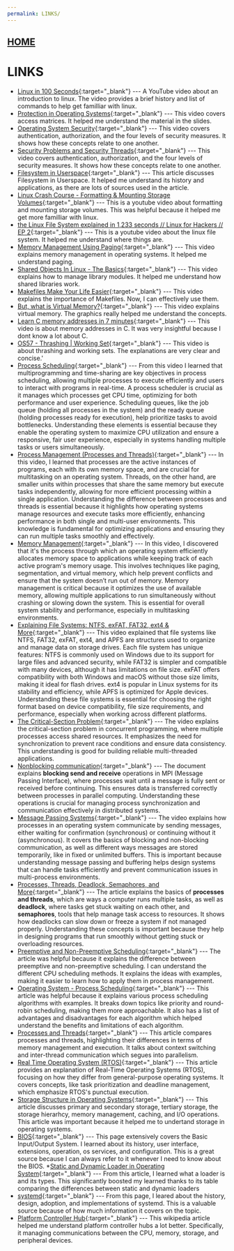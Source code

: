 ```yaml
---
permalink: LINKS/
---
```


## [HOME](../)

# LINKS
* [Linux in 100 Seconds](https://www.youtube.com/watch?v=rrB13utjYV4&t=6s){:target="_blank"} ---
  A YouTube video about an introduction to linux. The video provides a brief history and list of commands to help get familliar with linux.
* [Protection in Operating Systems](https://www.youtube.com/watch?v=O_WbprDZMDw){:target="_blank"} ---
   This video covers access matrices. It helped me understand the material in the slides.
* [Operating System Security](https://www.youtube.com/watch?v=3kKkOBClw1Q){:target="_blank"} ---
  This video covers authentication, authorization, and the four levels of security measures. It shows how these concepts relate to one another.
* [Security Problems and Security Threads](https://www.youtube.com/watch?v=3kKkOBClw1Q){:target="_blank"} ---
  This video covers authentication, authorization, and the four levels of security measures. It shows how these concepts relate to one another.
* [Filesystem in Userspace](https://en.wikipedia.org/wiki/Filesystem_in_Userspace){:target="_blank"} ---
  This article discusses Filesystem in Userspace. It helped me understand its history and applications, as there are lots of sources used in the article.
* [Linux Crash Course - Formatting & Mounting Storage Volumes](https://www.youtube.com/watch?v=2Z6ouBYfZr8){:target="_blank"} ---
  This is a youtube video about formatting and mounting storage volumes. This was helpful because it helped me get more familliar with linux.
* [the Linux File System explained in 1,233 seconds // Linux for Hackers // EP 2](https://www.youtube.com/watch?v=A3G-3hp88mo){:target="_blank"} ---
  This is a youtube video about the linux file system. It helped me understand where things are.
* [Memory Management Using Paging](https://www.youtube.com/watch?v=kt4LkPFt8Zg){:target="_blank"} ---
  This video explains memory management in operating systems. It helped me understand paging.
* [Shared Objects In Linux - The Basics](https://www.youtube.com/watch?v=CqUuNCZMGJU){:target="_blank"} ---
  This video explains how to manage library modules. It helped me understand how shared libraries work.
* [Makefiles Make Your Life Easier](https://www.youtube.com/watch?v=yWLkyN_Satk){:target="_blank"} ---
  This video explains the importance of Makefiles. Now, I can effectively use them.
* [But, what is Virtual Memory?](https://www.youtube.com/watch?v=A9WLYbE0p-I){:target="_blank"} ---
  This video explains virtual memory. The graphics really helped me understand the concepts.
* [Learn C memory addresses in 7 minutes](https://www.youtube.com/watch?v=1KVpi0VN82E){:target="_blank"} ---
  This video is about memory addresses in C. It was very insightful because I dont know a lot about C.
* [OS57 - Thrashing | Working Set](https://www.youtube.com/watch?v=cmloi8NSQgk){:target="_blank"} ---
  This video is about thrashing and working sets. The explanations are very clear and concise.'
* [Process Scheduling](https://www.youtube.com/watch?v=2h3eWaPx8SA){:target="_blank"} ---
  From this video  I learned that multiprogramming and time-sharing are key objectives in process scheduling, allowing multiple processes to execute efficiently and users to interact with programs in real-time. A process scheduler is crucial as it manages which processes get CPU time, optimizing for both performance and user experience. Scheduling queues, like the job queue (holding all processes in the system) and the ready queue (holding processes ready for execution), help prioritize tasks to avoid bottlenecks. Understanding these elements is essential because they enable the operating system to maximize CPU utilization and ensure a responsive, fair user experience, especially in systems handling multiple tasks or users simultaneously.
* [Process Management (Processes and Threads)](	https://www.youtube.com/watch?v=OrM7nZcxXZU){:target="_blank"} ---
  In this video, I learned that processes are the active instances of programs, each with its own memory space, and are crucial for multitasking on an operating system. Threads, on the other hand, are smaller units within processes that share the same memory but execute tasks independently, allowing for more efficient processing within a single application. Understanding the difference between processes and threads is essential because it highlights how operating systems manage resources and execute tasks more efficiently, enhancing performance in both single and multi-user environments. This knowledge is fundamental for optimizing applications and ensuring they can run multiple tasks smoothly and effectively.
* [Memory Management](https://www.youtube.com/watch?v=UDPYpf-nsDY){:target="_blank"} ---
  In this video, I discovered that it's the process through which an operating system efficiently allocates memory space to applications while keeping track of each active program's memory usage. This involves techniques like paging, segmentation, and virtual memory, which help prevent conflicts and ensure that the system doesn’t run out of memory. Memory management is critical because it optimizes the use of available memory, allowing multiple applications to run simultaneously without crashing or slowing down the system. This is essential for overall system stability and performance, especially in multitasking environments.
* [Explaining File Systems: NTFS, exFAT, FAT32, ext4 & More](https://www.youtube.com/watch?v=_h30HBYxtws){:target="_blank"} ---
  This video explained that file systems like NTFS, FAT32, exFAT, ext4, and APFS are structures used to organize and manage data on storage drives. Each file system has unique features: NTFS is commonly used on Windows due to its support for large files and advanced security, while FAT32 is simpler and compatible with many devices, although it has limitations on file size. exFAT offers compatibility with both Windows and macOS without those size limits, making it ideal for flash drives. ext4 is popular in Linux systems for its stability and efficiency, while APFS is optimized for Apple devices. Understanding these file systems is essential for choosing the right format based on device compatibility, file size requirements, and performance, especially when working across different platforms.
* [The Critical-Section Problem](https://www.youtube.com/watch?v=UtEORPakw5Y){:target="_blank"} ---
  The video explains the critical-section problem in concurrent programming, where multiple processes access shared resources. It emphasizes the need for synchronization to prevent race conditions and ensure data consistency. This understanding is good for building reliable multi-threaded applications.
* [Nonblocking communication](https://www.mpi-forum.org/docs/mpi-1.1/mpi-11-html/node44.html){:target="_blank"} ---
  The document explains **blocking send and receive** operations in MPI (Message Passing Interface), where processes wait until a message is fully sent or received before continuing. This ensures data is transferred correctly between processes in parallel computing. Understanding these operations is crucial for managing process synchronization and communication effectively in distributed systems.
* [Message Passing Systems](https://www.youtube.com/watch?v=fViAyFLOYxU){:target="_blank"} ---
  The video explains how processes in an operating system communicate by sending messages, either waiting for confirmation (synchronous) or continuing without it (asynchronous). It covers the basics of blocking and non-blocking communication, as well as different ways messages are stored temporarily, like in fixed or unlimited buffers. This is important because understanding message passing and buffering helps design systems that can handle tasks efficiently and prevent communication issues in multi-process environments.
* [Processes, Threads, Deadlock, Semaphores, and More](https://medium.com/geekculture/processes-threads-deadlock-semaphores-and-more-f70be5395ef6){:target="_blank"} ---
  The article explains the basics of **processes and threads**, which are ways a computer runs multiple tasks, as well as **deadlock**, where tasks get stuck waiting on each other, and **semaphores**, tools that help manage task access to resources. It shows how deadlocks can slow down or freeze a system if not managed properly. Understanding these concepts is important because they help in designing programs that run smoothly without getting stuck or overloading resources.
* [Preemptive and Non-Preemptive Scheduling](https://www.geeksforgeeks.org/preemptive-and-non-preemptive-scheduling/){:target="_blank"} ---
  The article was helpful because it explains the difference between preemptive and non-preemptive scheduling. I can understand the different CPU scheduling methods. It explains the ideas with examples, making it easier to learn how to apply them in process management.
* [Operating System - Process Scheduling](https://www.tutorialspoint.com/operating_system/os_process_scheduling.htm){:target="_blank"} ---
  This article was helpful because it explains various process scheduling algorithms with examples. It breaks down topics like priority and round-robin scheduling, making them more approachable. It also has a list of advantages and disadvantages for each algorithm which helped understand the benefits and limitations of each algorithm.
* [Processes and Threads](https://workat.tech/core-cs/tutorial/processes-and-threads-os-6iboki1s2y3t){:target="_blank"} ---
  This article compares processes and threads, highlighting their differences in terms of memory management and execution. It talks about context switching and inter-thread communication which segues into parallelism.
* [Real Time Operating System (RTOS)](https://www.geeksforgeeks.org/real-time-operating-system-rtos/){:target="_blank"} ---
  This article provides an explanation of Real-Time Operating Systems (RTOS), focusing on how they differ from general-purpose operating systems. It covers concepts, like task prioritization and deadline management, which emphasize RTOS's punctual execution.
* [Storage Structure in Operating Systems](https://www.geeksforgeeks.org/storage-structure-in-operating-systems/){:target="_blank"} ---
  This article discusses primary and secondary storage, tertiary storage, the storage hierarhcy, memory management, caching, and I/O operations. This article was important because it helped me to undertand storage in operating systems.
* [BIOS](https://en.wikipedia.org/wiki/BIOS){:target="_blank"} ---
  This page extensively covers the Basic Input/Output System. I learned about its history, user interface, extensions, operation, os services, and configuration. This is a great source because I can always refer to it whenever I need to know about the BIOS.
*[Static and Dynamic Loader in Operating System](https://www.geeksforgeeks.org/static-and-dynamic-loader-in-operating-system/){:target="_blank"} ---
  From this article, I learned what a loader is and its types. This significantly boosted my learned thanks to its table comparing the differences between static and dynamic loaders
* [systemd](https://en.wikipedia.org/wiki/Systemd){:target="_blank"} ---
  From this page, I leared about the history, design, adoption, and implementations of systemd. This is a valuable source because of how much information it covers on the topic.
* [Platform Controller Hub](https://en.wikipedia.org/wiki/Platform_Controller_Hub){:target="_blank"} ---
  This wikipedia article helped me understand platform controller hubs a lot better. Specifically, it managing communications between the CPU, memory, storage, and peripheral devices.
